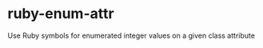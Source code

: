 ruby-enum-attr
==============

Use Ruby symbols for enumerated integer values on a given class attribute
